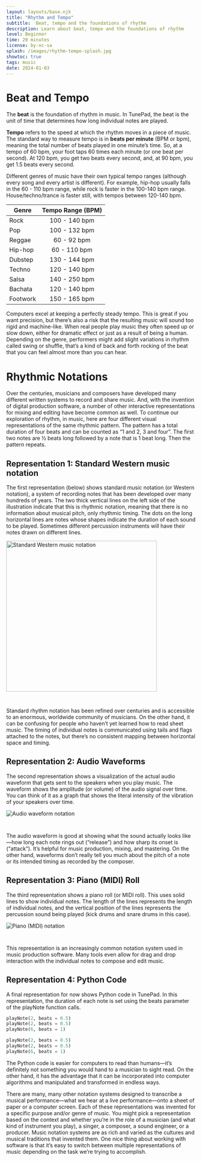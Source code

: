 ```yaml
---
layout: layouts/base.njk
title: "Rhythm and Tempo"
subtitle:  Beat, tempo and the foundations of rhythm
description: Learn about beat, tempo and the foundations of rhythm
level: Beginner
time: 20 minutes
license: by-nc-sa
splash: /images/rhythm-tempo-splash.jpg
showtoc: true
tags: music
date: 2024-01-03
---
```

# Beat and Tempo
The **beat** is the foundation of rhythm in music. In TunePad, the beat is the unit of time that determines how long individual notes are played.

**Tempo** refers to the speed at which the rhythm moves in a piece of music. 
The standard way to measure tempo is in **beats per minute** (BPM or bpm), meaning the total number of beats 
played in one minute’s time.
So, at a tempo of 60 bpm, your foot taps 60 times each minute (or one beat per second). 
At 120 bpm, you get two beats every second, and, at 90 bpm, you get 1.5 beats every second.

Different genres of music have their own typical tempo ranges (although every song and every artist is different). 
For example, hip-hop usually falls in the 60 - 110 bpm range, while rock is faster in the 100-140 bpm range. 
House/techno/trance is faster still, with tempos between 120-140 bpm.

| Genre    | Tempo Range (BPM) |
| -------- | :---------------: |
| Rock     | 100 - 140 bpm     |
| Pop      | 100 - 132 bpm     |
| Reggae   | 60 - 92 bpm       |
| Hip-hop  | 60 - 110 bpm      |
| Dubstep  | 130 - 144 bpm     |
| Techno   | 120 - 140 bpm     |
| Salsa	   | 140 - 250 bpm     |
| Bachata  | 120 - 140 bpm     |
| Footwork | 150 - 165 bpm     |

Computers excel at keeping a perfectly steady tempo. This is great if you want precision, but there’s also a risk that the resulting music will sound too rigid and machine-like. When real people play music they often speed up or slow down, either for dramatic effect or just as a result of being a human. Depending on the genre, performers might add slight variations in rhythm called swing or shuffle, that’s a kind of back and forth rocking of the beat that you can feel almost more than you can hear.

# Rhythmic Notations
Over the centuries, musicians and composers have developed many different written systems to record and share music. And, with the invention of digital production software, a number of other interactive representations for mixing and editing have become common as well. To continue our exploration of rhythm, in music, here are four different visual representations of the same rhythmic pattern. The pattern has a total duration of four beats and can be counted as “1 and 2, 3 and four”. The first two notes are ½ beats long followed by a note that is 1 beat long. Then the pattern repeats.

## Representation 1: Standard Western music notation
The first representation (below) shows standard music notation (or Western notation), a system of recording notes that has been developed over many hundreds of years. The two thick vertical lines on the left side of the illustration indicate that this is rhythmic notation, meaning that there is no information about musical pitch, only rhythmic timing. The dots on the long horizontal lines are notes whose shapes indicate the duration of each sound to be played. Sometimes different percussion instruments will have their notes drawn on different lines. 

<img src="/images/Figure2.2.png" alt="Standard Western music notation" width="400" style="margin-bottom: 2em">

Standard rhythm notation has been refined over centuries and is accessible to an enormous, worldwide community of musicians. On the other hand, it can be confusing for people who haven’t yet learned how to read sheet music. The timing of individual notes is communicated using tails and flags attached to the notes, but there’s no consistent mapping between horizontal space and timing.

## Representation 2: Audio Waveforms
The second representation shows a visualization of the actual audio waveform that gets sent to the speakers when you play music. The waveform shows the amplitude (or volume) of the audio signal over time. You can think of it as a graph that shows the literal intensity of the vibration of your speakers over time. 

<img src="/images/Figure2.3.png" alt="Audio waveform notation" style="margin-bottom: 2em">

The audio waveform is good at showing what the sound actually looks like—how long each note rings out (“release”) and how sharp its onset is (“attack”). It’s helpful for music production, mixing, and mastering. On the other hand, waveforms don’t really tell you much about the pitch of a note or its intended timing as recorded by the composer.

## Representation 3: Piano (MIDI) Roll
The third representation shows a piano roll (or MIDI roll). This uses solid lines to show individual notes. The length of the lines represents the length of individual notes, and the vertical position of the lines represents the percussion sound being played (kick drums and snare drums in this case).

<img src="/images/Figure2.4.png" alt="Piano (MIDI) notation" style="margin-bottom: 2em">

This representation is an increasingly common notation system used in music production software. Many tools even allow for drag and drop interaction with the individual notes to compose and edit music. 

## Representation 4: Python Code
A final representation for now shows Python code in TunePad. In this representation, the duration of each note is set using the beats parameter of the playNote function calls.

```python
playNote(2, beats = 0.5)
playNote(2, beats = 0.5)
playNote(6, beats = 1)

playNote(2, beats = 0.5)
playNote(2, beats = 0.5)
playNote(6, beats = 1)
```
The Python code is easier for computers to read than humans—it’s definitely not something you would hand to a musician to sight read. On the other hand, it has the advantage that it can be incorporated into computer algorithms and manipulated and transformed in endless ways.

There are many, many other notation systems designed to transcribe a musical performance—what we hear at a live performance—onto a sheet of paper or a computer screen. Each of these representations was invented for a specific purpose and/or genre of music. You might pick a representation based on the context and whether you’re in the role of a musician (and what kind of instrument you play), a singer, a composer, a sound engineer, or a producer. Music notation systems are as rich and varied as the cultures and musical traditions that invented them. One nice thing about working with software is that it’s easy to switch between multiple representations of music depending on the task we’re trying to accomplish.
